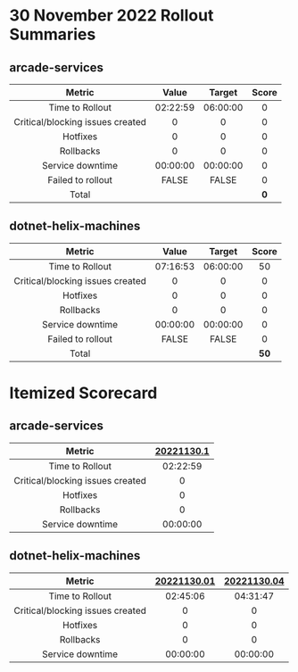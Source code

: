 # 30 November 2022 Rollout Summaries

## arcade-services

|              Metric              |   Value  |  Target  |   Score   |
|:--------------------------------:|:--------:|:--------:|:---------:|
| Time to Rollout                  | 02:22:59 | 06:00:00 |     0     |
| Critical/blocking issues created |     0    |    0     |     0     |
| Hotfixes                         |     0    |    0     |     0     |
| Rollbacks                        |     0    |    0     |     0     |
| Service downtime                 | 00:00:00 | 00:00:00 |     0     |
| Failed to rollout                |   FALSE  |   FALSE  |     0     |
| Total                            |          |          |   **0**   |


## dotnet-helix-machines

|              Metric              |   Value  |  Target  |   Score   |
|:--------------------------------:|:--------:|:--------:|:---------:|
| Time to Rollout                  | 07:16:53 | 06:00:00 |     50     |
| Critical/blocking issues created |     0    |    0     |     0     |
| Hotfixes                         |     0    |    0     |     0     |
| Rollbacks                        |     0    |    0     |     0     |
| Service downtime                 | 00:00:00 | 00:00:00 |     0     |
| Failed to rollout                |   FALSE  |   FALSE  |     0     |
| Total                            |          |          |   **50**   |


# Itemized Scorecard

## arcade-services

| Metric | [20221130.1](https://dev.azure.com/dnceng/7ea9116e-9fac-403d-b258-b31fcf1bb293/_build/results?buildId=2057016) |
|:-----:|:-----:|
| Time to Rollout | 02:22:59 |
| Critical/blocking issues created | 0 |
| Hotfixes | 0 |
| Rollbacks | 0 |
| Service downtime | 00:00:00 |


## dotnet-helix-machines

| Metric | [20221130.01](https://dev.azure.com/dnceng/7ea9116e-9fac-403d-b258-b31fcf1bb293/_build/results?buildId=2056853) | [20221130.04](https://dev.azure.com/dnceng/7ea9116e-9fac-403d-b258-b31fcf1bb293/_build/results?buildId=2057045) |
|:-----:|:-----:|:-----:|
| Time to Rollout | 02:45:06 | 04:31:47 |
| Critical/blocking issues created | 0 | 0 |
| Hotfixes | 0 | 0 |
| Rollbacks | 0 | 0 |
| Service downtime | 00:00:00 | 00:00:00 |

